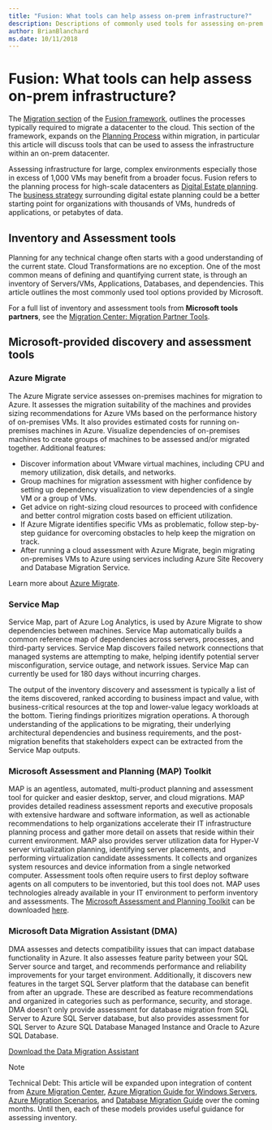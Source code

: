 ```yaml
---
title: "Fusion: What tools can help assess on-prem infrastructure?"
description: Descriptions of commonly used tools for assessing on-prem infrastructure
author: BrianBlanchard
ms.date: 10/11/2018
---
```


# Fusion: What tools can help assess on-prem infrastructure?

The [Migration section](overview.md) of the [Fusion framework](../../overview.md), outlines the processes typically required to migrate a datacenter to the cloud. This section of the framework, expands on the [Planning Process](overview.md) within migration, in particular this article will discuss tools that can be used to assess the infrastructure within an on-prem datacenter.

Assessing infrastructure for large, complex environments especially those in excess of 1,000 VMs may benefit from a broader focus. Fusion refers to the planning process for high-scale datacenters as [Digital Estate planning](../../business-strategy/digital-estate.md). The [business strategy](../../business-strategy/overview.md) surrounding digital estate planning could be a better starting point for organizations with thousands of VMs, hundreds of applications, or petabytes of data.

## Inventory and Assessment tools

Planning for any technical change often starts with a good understanding of the current state. Cloud Transformations are no exception. One of the most common means of defining and quantifying current state, is through an inventory of Servers/VMs, Applications, Databases, and dependencies. This article outlines the most commonly used tool options provided by Microsoft.

For a full list of inventory and assessment tools from **Microsoft tools partners**, see the [Migration Center: Migration Partner Tools](https://azure.microsoft.com/en-us/migration/partners/).

## Microsoft-provided discovery and assessment tools

### Azure Migrate

The Azure Migrate service assesses on-premises machines for migration to Azure. It assesses the migration suitability of the machines and provides sizing recommendations for Azure VMs based on the performance history of on-premises VMs. It also provides estimated costs for running on-premises machines in Azure. Visualize dependencies of on-premises machines to create groups of machines to be assessed and/or migrated together. Additional features:

* Discover information about VMware virtual machines, including CPU and memory utilization, disk details, and networks.
* Group machines for migration assessment with higher confidence by setting up dependency visualization to view dependencies of a single VM or a group of VMs.
* Get advice on right-sizing cloud resources to proceed with confidence and better control migration costs based on efficient utilization.
* If Azure Migrate identifies specific VMs as problematic, follow step-by-step guidance for overcoming obstacles to help keep the migration on track.
* After running a cloud assessment with Azure Migrate, begin migrating on-premises VMs to Azure using services including Azure Site Recovery and Database Migration Service. 

Learn more about [Azure Migrate](https://azure.microsoft.com/en-in/services/azure-migrate/).

### Service Map

Service Map, part of Azure Log Analytics, is used by Azure Migrate to show dependencies between machines. Service Map automatically builds a common reference map of dependencies across servers, processes, and third-party services. Service Map discovers failed network connections that managed systems are attempting to make, helping identify potential server misconfiguration, service outage, and network issues. Service Map can currently be used for 180 days without incurring charges.

The output of the inventory discovery and assessment is typically a list of the items discovered, ranked according to business impact and value, with business-critical resources at the top and lower-value legacy workloads at the bottom. Tiering findings prioritizes migration operations. A thorough understanding of the applications to be migrating, their underlying architectural dependencies and business requirements, and the post-migration benefits that stakeholders expect can be extracted from the Service Map outputs.

### Microsoft Assessment and Planning (MAP) Toolkit

MAP is an agentless, automated, multi-product planning and assessment tool for quicker and easier desktop, server, and cloud migrations. MAP provides detailed readiness assessment reports and executive proposals with extensive hardware and software information, as well as actionable recommendations to help organizations accelerate their IT infrastructure planning process and gather more detail on assets that reside within their current environment. MAP also provides server utilization data for Hyper-V server virtualization planning, identifying server placements, and performing virtualization candidate assessments. It collects and organizes system resources and device information from a single networked computer. Assessment tools often require users to first deploy software agents on all computers to be inventoried, but this tool does not. MAP uses technologies already available in your IT environment to perform inventory and assessments.
The [Microsoft Assessment and Planning Toolkit](http://go.microsoft.com/fwlink/?LinkId=313396) can be downloaded [here](http://go.microsoft.com/fwlink/?LinkId=313396).

### Microsoft Data Migration Assistant (DMA)

DMA assesses and detects compatibility issues that can impact database functionality in Azure. It also assesses feature parity between your SQL Server source and target, and recommends performance and reliability improvements for your target environment. Additionally, it discovers new features in the target SQL Server platform that the database can benefit from after an upgrade. These are described as feature recommendations and organized in categories such as performance, security, and storage. DMA doesn’t only provide assessment for database migration from SQL Server to Azure SQL Server database, but also provides assessment for SQL Server to Azure SQL Database Managed Instance and Oracle to Azure SQL Database.

[Download the Data Migration Assistant](https://datamigration.microsoft.com/)

> [!NOTE]
> Technical Debt: This article will be expanded upon integration of content from [Azure Migration Center](https://azure.microsoft.com/en-in/migration/), [Azure Migration Guide for Windows Servers](https://azure.microsoft.com/mediahandler/files/resourcefiles/azure-migration-guide-for-windows-server/Azure_Migration_Guide_for_Windows_Server.pdf), [Azure Migration Scenarios](https://docs.microsoft.com/en-us/azure/migrate/migrate-scenarios-assessment), and [Database Migration Guide](https://datamigration.microsoft.com/) over the coming months. Until then, each of these models provides useful guidance for assessing inventory.